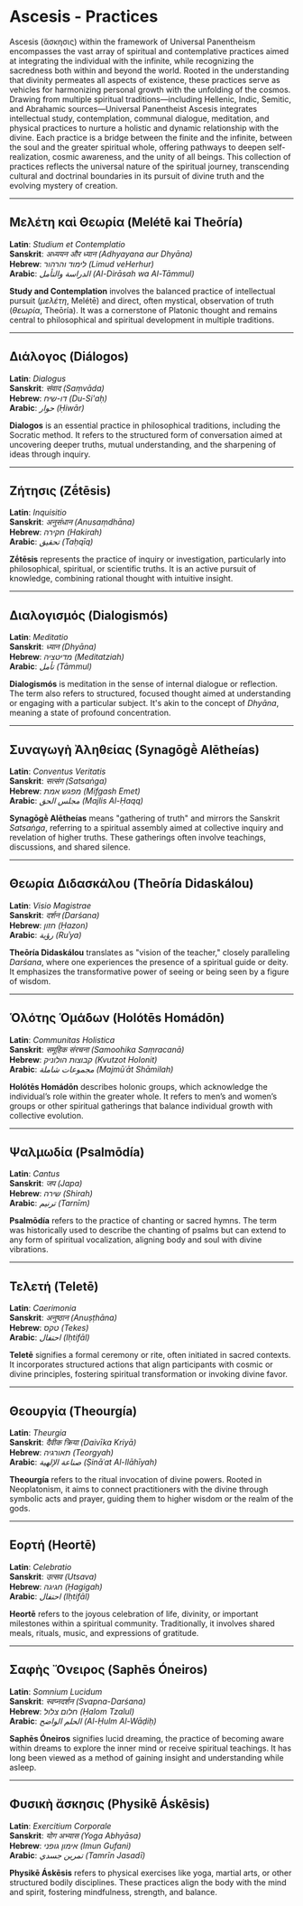 # **Ascesis - Practices**

Ascesis (ἄσκησις) within the framework of Universal Panentheism encompasses the vast array of spiritual and contemplative practices aimed at integrating the individual with the infinite, while recognizing the sacredness both within and beyond the world. Rooted in the understanding that divinity permeates all aspects of existence, these practices serve as vehicles for harmonizing personal growth with the unfolding of the cosmos. Drawing from multiple spiritual traditions—including Hellenic, Indic, Semitic, and Abrahamic sources—Universal Panentheist Ascesis integrates intellectual study, contemplation, communal dialogue, meditation, and physical practices to nurture a holistic and dynamic relationship with the divine. Each practice is a bridge between the finite and the infinite, between the soul and the greater spiritual whole, offering pathways to deepen self-realization, cosmic awareness, and the unity of all beings. This collection of practices reflects the universal nature of the spiritual journey, transcending cultural and doctrinal boundaries in its pursuit of divine truth and the evolving mystery of creation.

---

## **Μελέτη καὶ Θεωρία (Melétē kai Theōría)**  
**Latin**: *Studium et Contemplatio*  
**Sanskrit**: *अध्ययन और ध्यान (Adhyayana aur Dhyāna)*  
**Hebrew**: *לימוד והרהור (Limud veHerhur)*  
**Arabic**: *الدراسة والتأمل (Al-Dirāsah wa Al-Tāmmul)*  

**Study and Contemplation** involves the balanced practice of intellectual pursuit (*μελέτη*, Melétē) and direct, often mystical, observation of truth (*θεωρία*, Theōría). It was a cornerstone of Platonic thought and remains central to philosophical and spiritual development in multiple traditions.

---

## **Διάλογος (Diálogos)**  
**Latin**: *Dialogus*  
**Sanskrit**: *संवाद (Saṃvāda)*  
**Hebrew**: *דו-שיח (Du-Si'aḥ)*  
**Arabic**: *حوار (Ḥiwār)*  

**Dialogos** is an essential practice in philosophical traditions, including the Socratic method. It refers to the structured form of conversation aimed at uncovering deeper truths, mutual understanding, and the sharpening of ideas through inquiry.

---

## **Ζήτησις (Zḗtēsis)**  
**Latin**: *Inquisitio*  
**Sanskrit**: *अनुसंधान (Anusaṃdhāna)*  
**Hebrew**: *חקירה (Hakirah)*  
**Arabic**: *تحقيق (Taḥqīq)*  

**Zḗtēsis** represents the practice of inquiry or investigation, particularly into philosophical, spiritual, or scientific truths. It is an active pursuit of knowledge, combining rational thought with intuitive insight.

---

## **Διαλογισμός (Dialogismós)**  
**Latin**: *Meditatio*  
**Sanskrit**: *ध्यान (Dhyāna)*  
**Hebrew**: *מדיטציה (Meditatziah)*  
**Arabic**: *تأمل (Tāmmul)*  

**Dialogismós** is meditation in the sense of internal dialogue or reflection. The term also refers to structured, focused thought aimed at understanding or engaging with a particular subject. It's akin to the concept of *Dhyāna*, meaning a state of profound concentration.

---

## **Συναγωγὴ Ἀληθείας (Synagōgḕ Alētheías)**  
**Latin**: *Conventus Veritatis*  
**Sanskrit**: *सत्संग (Satsaṅga)*  
**Hebrew**: *מפגש אמת (Mifgash Emet)*  
**Arabic**: *مجلس الحق (Majlis Al-Ḥaqq)*  

**Synagōgḕ Alētheías** means "gathering of truth" and mirrors the Sanskrit *Satsaṅga*, referring to a spiritual assembly aimed at collective inquiry and revelation of higher truths. These gatherings often involve teachings, discussions, and shared silence.

---

## **Θεωρία Διδασκάλου (Theōría Didaskálou)**  
**Latin**: *Visio Magistrae*  
**Sanskrit**: *दर्शन (Darśana)*  
**Hebrew**: *חזון (Ḥazon)*  
**Arabic**: *رؤية (Ruʾya)*  

**Theōría Didaskálou** translates as "vision of the teacher," closely paralleling *Darśana*, where one experiences the presence of a spiritual guide or deity. It emphasizes the transformative power of seeing or being seen by a figure of wisdom.

---

## **Ὁλότης Ὁμάδων (Holótēs Homádōn)**  
**Latin**: *Communitas Holistica*  
**Sanskrit**: *समूहिक संरचना (Samoohika Saṃracanā)*  
**Hebrew**: *קבוצות הולוניק (Kvutzot Holonit)*  
**Arabic**: *مجموعات شاملة (Majmūʿāt Shāmilah)*  

**Holótēs Homádōn** describes holonic groups, which acknowledge the individual’s role within the greater whole. It refers to men’s and women’s groups or other spiritual gatherings that balance individual growth with collective evolution.

---

## **Ψαλμωδία (Psalmōdía)**  
**Latin**: *Cantus*  
**Sanskrit**: *जप (Japa)*  
**Hebrew**: *שירה (Shirah)*  
**Arabic**: *ترنيم (Tarnīm)*  

**Psalmōdía** refers to the practice of chanting or sacred hymns. The term was historically used to describe the chanting of psalms but can extend to any form of spiritual vocalization, aligning body and soul with divine vibrations.

---

## **Τελετή (Teletē)**  
**Latin**: *Caerimonia*  
**Sanskrit**: *अनुष्ठान (Anuṣṭhāna)*  
**Hebrew**: *טקס (Tekes)*  
**Arabic**: *احتفال (Iḥtifāl)*  

**Teletē** signifies a formal ceremony or rite, often initiated in sacred contexts. It incorporates structured actions that align participants with cosmic or divine principles, fostering spiritual transformation or invoking divine favor.

---

## **Θεουργία (Theourgía)**  
**Latin**: *Theurgia*  
**Sanskrit**: *दैवीक क्रिया (Daivīka Kriyā)*  
**Hebrew**: *תאורגיה (Teorgyah)*  
**Arabic**: *صناعة الإلهية (Ṣināʿat Al-Ilāhīyah)*  

**Theourgía** refers to the ritual invocation of divine powers. Rooted in Neoplatonism, it aims to connect practitioners with the divine through symbolic acts and prayer, guiding them to higher wisdom or the realm of the gods.

---

## **Εορτή (Heortē)**  
**Latin**: *Celebratio*  
**Sanskrit**: *उत्सव (Utsava)*  
**Hebrew**: *חגיגה (Ḥagigah)*  
**Arabic**: *احتفال (Iḥtifāl)*  

**Heortē** refers to the joyous celebration of life, divinity, or important milestones within a spiritual community. Traditionally, it involves shared meals, rituals, music, and expressions of gratitude.

---

## **Σαφὴς Ὄνειρος (Saphēs Óneiros)**  
**Latin**: *Somnium Lucidum*  
**Sanskrit**: *स्वप्नदर्शन (Svapna-Darśana)*  
**Hebrew**: *חלום צלול (Ḥalom Tzalul)*  
**Arabic**: *الحلم الواضح (Al-Ḥulm Al-Wāḍiḥ)*  

**Saphēs Óneiros** signifies lucid dreaming, the practice of becoming aware within dreams to explore the inner mind or receive spiritual teachings. It has long been viewed as a method of gaining insight and understanding while asleep.

---

## **Φυσικὴ ἄσκησις (Physikē Áskēsis)**  
**Latin**: *Exercitium Corporale*  
**Sanskrit**: *योग अभ्यास (Yoga Abhyāsa)*  
**Hebrew**: *אימון גופני (Imun Gufani)*  
**Arabic**: *تمرين جسدي (Tamrīn Jasadī)*  

**Physikē Áskēsis** refers to physical exercises like yoga, martial arts, or other structured bodily disciplines. These practices align the body with the mind and spirit, fostering mindfulness, strength, and balance.

